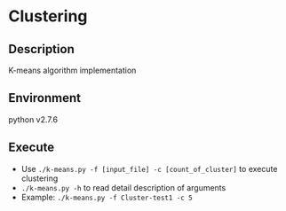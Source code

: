 # Clustering

## Description

K-means algorithm implementation

## Environment

python v2.7.6

## Execute

* Use `./k-means.py -f [input_file] -c [count_of_cluster]` to execute clustering
* `./k-means.py -h` to read detail description of arguments
* Example: `./k-means.py -f Cluster-test1 -c 5`

